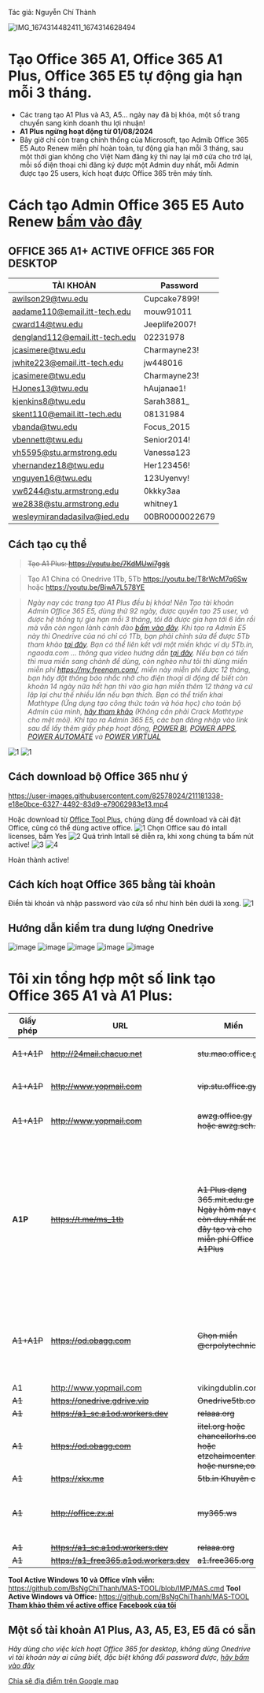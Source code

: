 Tác giả: Nguyễn Chí Thành

![IMG_1674314482411_1674314628494](https://user-images.githubusercontent.com/82578024/231746693-705972d0-6d3b-41e2-bb80-9a80f9b1018a.jpg)

# Tạo Office 365 A1, Office 365 A1 Plus, Office 365 E5 tự động gia hạn mỗi 3 tháng.

- Các trang tạo A1 Plus và A3, A5... ngày nay đã bị khóa, một số trang chuyển sang kinh doanh thu lợi nhuận!
- **A1 Plus ngừng hoạt động từ 01/08/2024**
- Bây giờ chỉ còn trang chính thống của Microsoft, tạo Admib Office 365 E5 Auto Renew miễn phí hoàn toàn, tự động gia hạn mỗi 3 tháng, sau một thời gian không cho Việt Nam đăng ký thì nay lại mở cửa cho trở lại, mỗi số điện thoại chỉ đăng ký được một Admin duy nhất, mỗi Admin được tạo 25 users, kích hoạt được Office 365 trên máy tính.

# Cách tạo Admin Office 365 E5 Auto Renew [bấm vào đây](https://github.com/BsNgChiThanh/Tao-office-365-E5-kich-hoat-Office-365-for-desktop) #

## OFFICE 365 A1+ ACTIVE OFFICE 365 FOR DESKTOP ##

|TÀI KHOẢN	| Password |
|--|--|
|awilson29@twu.edu	|Cupcake7899!
|aadame110@email.itt-tech.edu|mouw91011
|cward14@twu.edu|Jeeplife2007!|
|dengland112@email.itt-tech.edu|02231978
|jcasimere@twu.edu|Charmayne23!
|jwhite223@email.itt-tech.edu|jw448016|
|jcasimere@twu.edu|Charmayne23!|
|HJones13@twu.edu|hAujanae1!| 
|kjenkins8@twu.edu	| Sarah3881_
|skent110@email.itt-tech.edu|08131984 
|vbanda@twu.edu|Focus_2015| 
|vbennett@twu.edu |Senior2014!|
|vh5595@stu.armstrong.edu |Vanessa123| 
|vhernandez18@twu.edu |Her123456!| 
|vnguyen16@twu.edu |123Uyenvy!| 
|vw6244@stu.armstrong.edu |0kkky3aa| 
|we2838@stu.armstrong.edu |	whitney1|
|wesleymirandadasilva@ied.edu |00BR0000022679|  
 
## Cách tạo cụ thể ##
>~~Tạo A1 Plus: https://youtu.be/7KdMUwi7ggk~~

>Tạo A1 China có Onedrive 1Tb, 5Tb https://youtu.be/T8rWcM7q6Sw hoặc https://youtu.be/BiwA7L578YE  

>_Ngày nay các trang tạo A1 Plus đều bị khóa! Nên Tạo tài khoản Admin Office 365 E5, dùng thử 92 ngày, được quyền tạo 25 user, và được hệ thống tự gia hạn mỗi 3 tháng, tôi đã được gia hạn tới 6 lần rồi mà vẫn còn ngon lành cành đào [bấm vào đây](https://github.com/BsNgChiThanh/Tao-office-365-E5-kich-hoat-Office-365-for-desktop). Khi tạo ra Admin E5 này thì Onedrive của nó chỉ có 1Tb, bạn phải chỉnh sửa để được 5Tb tham khảo [tại đây](https://www.youtube.com/watch?v=8zK_51eBFXs). Bạn có thể liên kết với một miền khác ví dụ 5Tb.in, ngaoda.com ... thông qua video hướng dẫn [tại đây](https://www.youtube.com/watch?v=yRblwFAeL3I&t=1s). Nếu bạn có tiền thì mua miền sang chảnh để dùng, còn nghèo như tôi thì dùng miền miễn phí https://my.freenom.com/, miền này miễn phí được 12 tháng, bạn hãy đặt thông báo nhắc nhỡ cho điện thoại di động để biết còn khoản 14 ngày nữa hết hạn thì vào gia hạn miền thêm 12 tháng và cứ lập lại chư thế nhiều lần nếu bạn thích. Bạn có thể triển khai Mathtype (Ứng dụng tạo công thức toán và hóa học) cho toàn bộ Admin của mình, [hãy tham khảo](https://www.youtube.com/watch?v=SPRKoLiTKEw&t=298s) (Không cần phải Crack Mathtype cho mệt mỏi). Khi tạo ra Admin 365 E5, các bạn đăng nhập vào link sau để lấy thêm giấy phép hoạt động, [POWER BI](https://powerbi.microsoft.com/en-us/getting-started-with-power-bi/), [POWER APPS](https://powerapps.microsoft.com/en-us/), [POWER AUTOMATE](https://flow.microsoft.com/vi-vn/) và [POWER VIRTUAL](https://powervirtualagents.microsoft.com/en-us/)_

![1](https://user-images.githubusercontent.com/82578024/162866315-ee675f07-f1df-49f9-ad5e-3a676f98cf87.jpg)
![1](https://user-images.githubusercontent.com/82578024/162872431-56e0e0cd-403f-4320-9e21-a1e4f55e7baa.jpg)


## Cách download bộ Office 365 như ý ## 

https://user-images.githubusercontent.com/82578024/211181338-e18e0bce-6327-4492-83d9-e79062983e13.mp4

Hoặc download từ [Office Tool Plus](https://otp.landian.vip/en-us/download.html), chúng dùng để download và cài đặt Office, cũng có thể dùng active office.
![1](https://user-images.githubusercontent.com/82578024/163676849-0c17b2f4-0316-4e02-a712-cb48914046e6.jpg)
Chọn Office sau đó intall licenses, bấm Yes
![2](https://user-images.githubusercontent.com/82578024/163676923-384d2e00-6f0d-4585-aeec-cdb22e5b08cd.jpg)
Quá trình Intall sẽ diễn ra, khi xong chúng ta bấm nút active!
![3](https://user-images.githubusercontent.com/82578024/163676979-a2c41195-a9ce-4ac9-a309-e38046730837.jpg)
![4](https://user-images.githubusercontent.com/82578024/163677053-a066a590-5f64-4890-a236-f0971909cfba.jpg)

Hoàn thành active!

## Cách kích hoạt Office 365 bằng tài khoản ##

Điền tài khoản và nhập password vào cửa sổ như hình bên dưới là xong.
![1](https://user-images.githubusercontent.com/82578024/162868504-f13b1f2a-76a4-4dbe-819b-816ae899a47e.jpg)

## Hướng dẫn kiểm tra dung lượng Onedrive ##

![image](https://user-images.githubusercontent.com/82578024/216732219-b147bb8f-36a6-4c96-9e11-90cb26b16634.png)
![image](https://user-images.githubusercontent.com/82578024/216732642-41027a7d-a543-451b-a5aa-f325bd23eafc.png)
![image](https://user-images.githubusercontent.com/82578024/216732694-deaa0249-f9e4-4112-ab09-0f4076501faf.png)
![image](https://user-images.githubusercontent.com/82578024/216732720-195677f8-796c-4c02-b519-19f46026e60b.png)
![image](https://user-images.githubusercontent.com/82578024/216732784-e7dcd8b1-7f5f-42fa-9931-e8dbb35ed9f4.png)


# Tôi xin tổng hợp một số link tạo Office 365 A1 và A1 Plus: 

Giấy phép | URL | Miền | Onedrive | Ghi chú
-- | -- | -- | -- | -- 
~~A1+A1P~~ | ~~http://24mail.chacuo.net~~ | ~~stu.mao.office.gy~~ | ~~Onedrive~~ | ~~Tham gia nhóm **Nuran.com** để nhận A1P~~
~~A1+A1P~~ | ~~http://www.yopmail.com~~ | ~~vip.stu.office.gy~~ | ~~Onedrive~~ | ~~Tham gia nhóm **Nuran.com** để nhận A1P~~
~~A1+A1P~~ | ~~http://www.yopmail.com~~ | ~~awzg.office.gy hoặc awzg.sch.lv~~ | ~~5TB~~ | ~~Tham gia nhóm **!爱我中国** để nhận A1P~~
**A1P** |~~https://t.me/ms_1tb~~ |~~A1 Plus dạng 365.mit.edu.ge Ngày hôm nay chỉ còn duy nhất nơi đây tạo và cho miễn phí Office A1Plus~~| **~~Onedrive, Office online~~** |~~Tham gia nhóm Telegram https://t.me/ms_1tb đánh câu lệnh gởi nhóm /info yourgmail.com ví dụ: /info abc@gmail.com trong 14-30 ngày check mail có acc A1 Plus, ở trong nhóm 100 ngày được cấp G suite! Trang Telegram vẫn còn hoạt động bình thường.~~|
~~A1+A1P~~|~~https://od.obagg.com~~|~~Chọn miền @crpolytechnic.in~~|~~1TB~~|~~Tạo xong có A1 Plus ngay! Cho đến ngày nay, trang này mới cập nhật và khi đăng kí bắt xác minh điện thoại 2 lần mới cho đăng kí~~.
A1 | http://www.yopmail.com | vikingdublin.com | 5Tb |  
~~A1~~ | ~~https://onedrive.gdrive.vip~~ | ~~Onedrive5tb.com~~ | ~~5TB~~ | ~~Hàng Việt Nam~~ | 
~~A1~~ | ~~https://a1_sc.a1od.workers.dev~~ | ~~relaaa.org~~ | ~~5TB~~ | 
~~A1~~ |~~https://od.obagg.com~~|~~iitel.org hoặc chancellorhs.com hoặc etzchaimcenter.org hoặc nursne,co.in~~|~~1Tb~~| 
~~A1~~ | ~~https://xkx.me~~ | ~~5tb.in Khuyên chọn~~ | ~~5Tb~~ | 
~~A1~~ | ~~http://office.zx.al~~ | ~~my365.ws~~ | ~~5TB~~ | ~~Chọn Office365学生对 tức For Students, chọn thằng còn lại là của Faculty~~|
~~A1~~ | ~~https://a1_sc.a1od.workers.dev~~ | ~~relaaa.org~~ | ~~5TB~~ | 
~~A1~~ | ~~https://a1_free365.a1od.workers.dev~~ | ~~a1.free365.org~~ | ~~5TB~~ | 

**Tool Active Windows 10 và Office vĩnh viễn:** https://github.com/BsNgChiThanh/MAS-TOOL/blob/IMP/MAS.cmd
**Tool Active Windows và Office:** https://github.com/BsNgChiThanh/MAS-TOOL
**[Tham khảo thêm về active office](https://github.com/BsNgChiThanh/Kich-hoat-Office)**
**[Facebook của tôi](https://www.facebook.com/BsNgChiThanh?mibextid=kFxxJD)**  

## Một số tài khoản A1 Plus, A3, A5, E3, E5 đã có sẵn ##

_Hãy dùng cho việc kích hoạt Office 365 for desktop, không dùng Onedrive vì tài khoản này ai cũng biết, đặc biệt không đổi password được, [hãy bấm vào đây](https://bsthanh-my.sharepoint.com/:w:/g/personal/laptopxiaomi_bsthanh_onmicrosoft_com/EQa9vlOr8JdOqcUEYGyjjfQBvW7eHmeqtjR1KMf__A2lHw?e=enGvBB)_

[Chia sẽ địa điểm trên Google map](https://goo.gl/maps/ZAzVMCgx4S4X4A55A)
